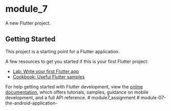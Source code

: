 # module_7

A new Flutter project.

## Getting Started

This project is a starting point for a Flutter application.

A few resources to get you started if this is your first Flutter project:

- [Lab: Write your first Flutter app](https://docs.flutter.dev/get-started/codelab)
- [Cookbook: Useful Flutter samples](https://docs.flutter.dev/cookbook)

For help getting started with Flutter development, view the
[online documentation](https://docs.flutter.dev/), which offers tutorials,
samples, guidance on mobile development, and a full API reference.
#   m o d u l e 7 _ a s s i g n m e n t  
 #   m o d u l e - 0 7 - t h e - a n d r o i d - a p p l i c a t i o n -  
 